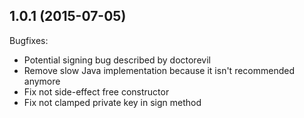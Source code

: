 ## 1.0.1 (2015-07-05)

Bugfixes:

  - Potential signing bug described by doctorevil
  - Remove slow Java implementation because it isn't recommended anymore
  - Fix not side-effect free constructor
  - Fix not clamped private key in sign method